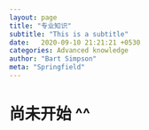 ```yaml
---
layout: page
title: "专业知识"
subtitle: "This is a subtitle"
date:   2020-09-10 21:21:21 +0530
categories: Advanced knowledge
author: "Bart Simpson"
meta: "Springfield"
---
```


# 尚未开始 ^^